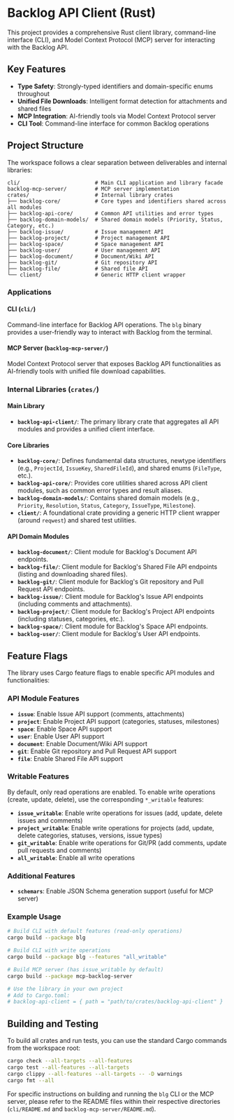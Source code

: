 # Backlog API Client (Rust)

This project provides a comprehensive Rust client library, command-line interface (CLI), and Model Context Protocol (MCP) server for interacting with the Backlog API.

## Key Features

- **Type Safety**: Strongly-typed identifiers and domain-specific enums throughout
- **Unified File Downloads**: Intelligent format detection for attachments and shared files
- **MCP Integration**: AI-friendly tools via Model Context Protocol server
- **CLI Tool**: Command-line interface for common Backlog operations

## Project Structure

The workspace follows a clear separation between deliverables and internal libraries:

```
cli/                        # Main CLI application and library facade
backlog-mcp-server/         # MCP server implementation  
crates/                     # Internal library crates
├── backlog-core/           # Core types and identifiers shared across all modules
├── backlog-api-core/       # Common API utilities and error types
├── backlog-domain-models/  # Shared domain models (Priority, Status, Category, etc.)
├── backlog-issue/          # Issue management API
├── backlog-project/        # Project management API
├── backlog-space/          # Space management API
├── backlog-user/           # User management API
├── backlog-document/       # Document/Wiki API
├── backlog-git/            # Git repository API
├── backlog-file/           # Shared file API
└── client/                 # Generic HTTP client wrapper
```

### Applications

#### CLI (`cli/`)
Command-line interface for Backlog API operations. The `blg` binary provides a user-friendly way to interact with Backlog from the terminal.

#### MCP Server (`backlog-mcp-server/`)
Model Context Protocol server that exposes Backlog API functionalities as AI-friendly tools with unified file download capabilities.

### Internal Libraries (`crates/`)

#### Main Library
- **`backlog-api-client/`**: The primary library crate that aggregates all API modules and provides a unified client interface.

#### Core Libraries
- **`backlog-core/`**: Defines fundamental data structures, newtype identifiers (e.g., `ProjectId`, `IssueKey`, `SharedFileId`), and shared enums (`FileType`, etc.).
- **`backlog-api-core/`**: Provides core utilities shared across API client modules, such as common error types and result aliases.
- **`backlog-domain-models/`**: Contains shared domain models (e.g., `Priority`, `Resolution`, `Status`, `Category`, `IssueType`, `Milestone`).
- **`client/`**: A foundational crate providing a generic HTTP client wrapper (around `reqwest`) and shared test utilities.

#### API Domain Modules
- **`backlog-document/`**: Client module for Backlog's Document API endpoints.
- **`backlog-file/`**: Client module for Backlog's Shared File API endpoints (listing and downloading shared files).
- **`backlog-git/`**: Client module for Backlog's Git repository and Pull Request API endpoints.
- **`backlog-issue/`**: Client module for Backlog's Issue API endpoints (including comments and attachments).
- **`backlog-project/`**: Client module for Backlog's Project API endpoints (including statuses, categories, etc.).
- **`backlog-space/`**: Client module for Backlog's Space API endpoints.
- **`backlog-user/`**: Client module for Backlog's User API endpoints.

## Feature Flags

The library uses Cargo feature flags to enable specific API modules and functionalities:

### API Module Features
- **`issue`**: Enable Issue API support (comments, attachments)
- **`project`**: Enable Project API support (categories, statuses, milestones)
- **`space`**: Enable Space API support
- **`user`**: Enable User API support
- **`document`**: Enable Document/Wiki API support
- **`git`**: Enable Git repository and Pull Request API support
- **`file`**: Enable Shared File API support

### Writable Features
By default, only read operations are enabled. To enable write operations (create, update, delete), use the corresponding `*_writable` features:
- **`issue_writable`**: Enable write operations for issues (add, update, delete issues and comments)
- **`project_writable`**: Enable write operations for projects (add, update, delete categories, statuses, versions, issue types)
- **`git_writable`**: Enable write operations for Git/PR (add comments, update pull requests and comments)
- **`all_writable`**: Enable all write operations

### Additional Features
- **`schemars`**: Enable JSON Schema generation support (useful for MCP server)

### Example Usage

```bash
# Build CLI with default features (read-only operations)
cargo build --package blg

# Build CLI with write operations
cargo build --package blg --features "all_writable"

# Build MCP server (has issue_writable by default)
cargo build --package mcp-backlog-server

# Use the library in your own project
# Add to Cargo.toml:
# backlog-api-client = { path = "path/to/crates/backlog-api-client" }
```

## Building and Testing

To build all crates and run tests, you can use the standard Cargo commands from the workspace root:

```bash
cargo check --all-targets --all-features
cargo test --all-features --all-targets
cargo clippy --all-features --all-targets -- -D warnings 
cargo fmt --all
```

For specific instructions on building and running the `blg` CLI or the MCP server, please refer to the README files within their respective directories (`cli/README.md` and `backlog-mcp-server/README.md`).
